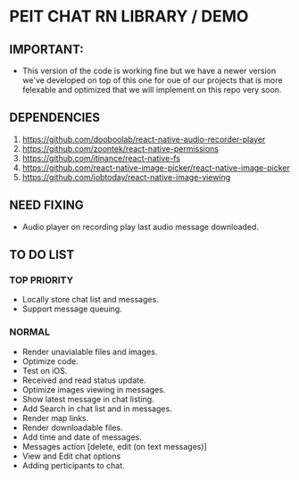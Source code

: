 # PEIT CHAT RN LIBRARY / DEMO
## IMPORTANT:
* This version of the code is working fine but we have a newer version we've developed on top of this one for oue of our projects that is more felexable and optimized that we will implement on this repo very soon.  

## DEPENDENCIES
1. https://github.com/dooboolab/react-native-audio-recorder-player
2. https://github.com/zoontek/react-native-permissions
3. https://github.com/itinance/react-native-fs
4. https://github.com/react-native-image-picker/react-native-image-picker
5. https://github.com/jobtoday/react-native-image-viewing

## NEED FIXING
- Audio player on recording play last audio message downloaded.

## TO DO LIST
### TOP PRIORITY
- Locally store chat list and messages.
- Support message queuing.

### NORMAL
- Render unavialable files and images.
- Optimize code.
- Test on iOS.
- Received and read status update.
- Optimize images viewing in messages.
- Show latest message in chat listing.
- Add Search in chat list and in messages.
- Render map links.
- Render downloadable files.
- Add time and date of messages.
- Messages action [delete, edit (on text messages)]
- View and Edit chat options
- Adding perticipants to chat.
